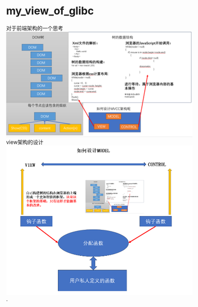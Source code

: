 # my_view_of_glibc
对于前端架构的一个思考
![image](https://github.com/piliangliang/my_view_of_glibc/blob/main/%E5%89%8D%E7%AB%AF%E6%9E%B6%E6%9E%84%E8%AE%BE%E8%AE%A1.png)
view架构的设计
![image](https://github.com/piliangliang/my_view_of_glibc/blob/main/vew%E8%87%AA%E5%B7%B1%E7%9A%84%E6%9E%B6%E6%9E%84.png).
